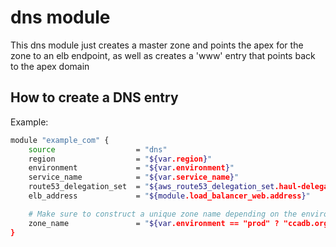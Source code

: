 # dns module

This dns module just creates a master zone and points the apex for the zone to an
elb endpoint, as well as creates a 'www' entry that points back to the apex domain

## How to create a DNS entry

Example:

```bash
module "example_com" {
    source                  = "dns"
    region                  = "${var.region}"
    environment             = "${var.environment}"
    service_name            = "${var.service_name}"
    route53_delegation_set  = "${aws_route53_delegation_set.haul-delegation.id}"
    elb_address             = "${module.load_balancer_web.address}"

    # Make sure to construct a unique zone name depending on the environment
    zone_name               = "${var.environment == "prod" ? "ccadb.org" : join(".", list(var.environment, "ccadb.allizom.org"))}"
}
```
